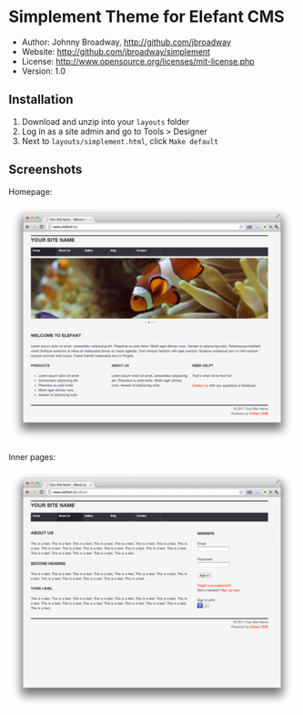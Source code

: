 # Simplement Theme for Elefant CMS

* Author: Johnny Broadway, http://github.com/jbroadway
* Website: http://github.com/jbroadway/simplement
* License: http://www.opensource.org/licenses/mit-license.php
* Version: 1.0

## Installation

1. Download and unzip into your `layouts` folder
2. Log in as a site admin and go to Tools > Designer
3. Next to `layouts/simplement.html`, click `Make default`

## Screenshots

Homepage:

![](http://github.com/jbroadway/simplement/raw/master/simplement/screenshot-index.png)

Inner pages:

![](http://github.com/jbroadway/simplement/raw/master/simplement/screenshot-inner.png)
